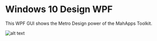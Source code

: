 # Windows 10 Design WPF
This WPF GUI shows the Metro Design power of the MahApps Toolkit.

![alt text]()


